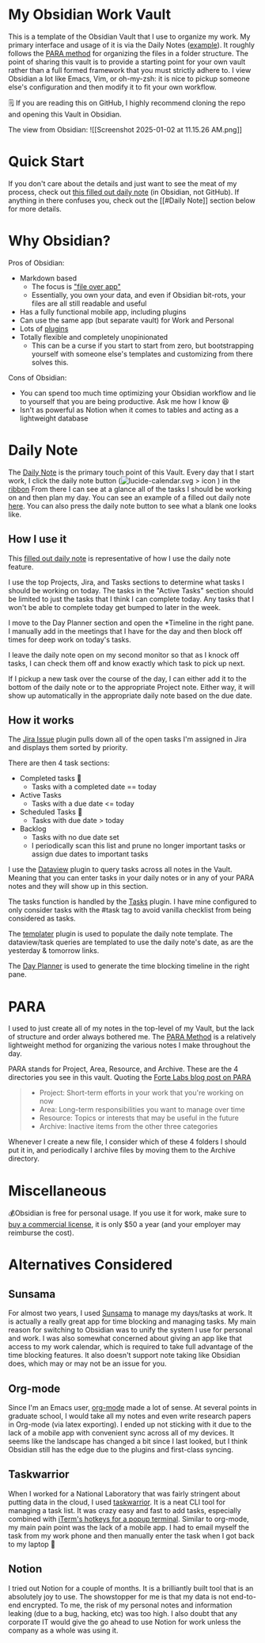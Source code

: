 # My Obsidian Work Vault

This is a template of the Obsidian Vault that I use to organize my work. My primary interface and usage of it is via the Daily Notes ([example](2024-12-21)). It roughly follows the [PARA method](https://fortelabs.com/blog/para/) for organizing the files in a folder structure. The point of sharing this vault is to provide a starting point for your own vault rather than a full formed framework that you must strictly adhere to.  I view Obsidian a lot like Emacs, Vim, or oh-my-zsh: it is nice to pickup someone else's configuration and then modify it to fit your own workflow.

🗒 If you are reading this on GitHub, I highly recommend cloning the repo and opening this Vault in Obsidian.

The view from Obsidian:
![[Screenshot 2025-01-02 at 11.15.26 AM.png]]

# Quick Start

If you don't care about the details and just want to see the meat of my process, check out [this filled out daily note](2024-12-21) (in Obsidian, not GitHub).  If anything in there confuses you, check out the [[#Daily Note]] section below for more details.
# Why Obsidian?

Pros of Obsidian:
- Markdown based
	- The focus is ["file over app"](https://stephango.com/file-over-app)
	- Essentially, you own your data, and even if Obsidian bit-rots, your files are all still readable and useful
- Has a fully functional mobile app, including plugins
- Can use the same app (but separate vault) for Work and Personal
- Lots of [plugins](https://obsidian.md/plugins)
- Totally flexible and completely unopinionated
	- This can be a curse if you start to start from zero, but bootstrapping yourself with someone else's templates and customizing from there solves this.

Cons of Obsidian:

- You can spend too much time optimizing your Obsidian workflow and lie to yourself that you are being productive. Ask me how I know 😆
- Isn't as powerful as Notion when it comes to tables and acting as a lightweight database

# Daily Note

The [Daily Note](https://help.obsidian.md/Plugins/Daily+notes) is the primary touch point of this Vault.  Every day that I start work, I click the daily note button (![lucide-calendar.svg > icon](https://publish-01.obsidian.md/access/f786db9fac45774fa4f0d8112e232d67/Attachments/icons/lucide-calendar.svg) ) in the [ribbon](https://help.obsidian.md/User+interface/Ribbon)  From there I can see at a glance all of the tasks I should be working on and then plan my day.   You can see an example of a filled out daily note [here](2024-12-21). You can also press the daily note button to see what a blank one looks like.

## How I use it

This [filled out daily note](2024-12-21) is representative of how I use the daily note feature.

I use the top Projects, Jira, and Tasks sections to determine what tasks I should be working on today.  The tasks in the "Active Tasks" section should be limited to just the tasks that I think I can complete today.  Any tasks that I won't be able to complete today get bumped to later in the week.

I move to the Day Planner section and open the *Timeline in the right pane. I manually add in the meetings that I have for the day and then block off times for deep work on today's tasks.

I leave the daily note open on my second monitor so that as I knock off tasks, I can check them off and know exactly which task to pick up next.

If I pickup a new task over the course of the day, I can either add it to the bottom of the daily note or to the appropriate Project note. Either way, it will show up automatically in the appropriate daily note based on the due date.
## How it works

The [Jira Issue](https://obsidian.md/plugins?id=obsidian-jira-issue) plugin pulls down all of the open tasks I'm assigned in Jira and displays them sorted by priority. 

There are then 4 task sections:
- Completed tasks 🎉
	- Tasks with a completed date == today
- Active Tasks
	- Tasks with a due date <= today
- Scheduled Tasks 📆
	- Tasks with due date > today
- Backlog
	- Tasks with no due date set
	- I periodically scan this list and prune no longer important tasks or assign due dates to important tasks

 I use the [Dataview](https://obsidian.md/plugins?id=dataview) plugin to query tasks across all notes in the Vault. Meaning that you can enter tasks in your daily notes or in any of your PARA notes and they will show up in this section.
 
 The tasks function is handled by the [Tasks](https://obsidian.md/plugins?id=obsidian-tasks-plugin) plugin.  I have mine configured to only consider tasks with the #task tag to avoid vanilla checklist from being considered as tasks.

The [templater](https://obsidian.md/plugins?id=templater-obsidian) plugin is used to populate the daily note template.  The dataview/task queries are templated to use the daily note's date, as are the yesterday & tomorrow links.

The [Day Planner](https://github.com/ivan-lednev/obsidian-day-planner) is used to generate the time blocking timeline in the right pane.

# PARA

I used to just create all of my notes in the top-level of my Vault, but the lack of structure and order always bothered me.  The [PARA Method](https://fortelabs.com/blog/para/) is a relatively lightweight method for organizing the various notes I make throughout the day.

PARA stands for Project, Area, Resource, and Archive.  These are the 4 directories you see in this vault.  Quoting the [Forte Labs blog post on PARA](https://fortelabs.com/blog/para/)

> - Project: Short-term efforts in your work that you're working on now
> - Area: Long-term responsibilities you want to manage over time
> - Resource: Topics or interests that may be useful in the future
> - Archive: Inactive items from the other three categories

Whenever I create a new file, I consider which of these 4 folders I should put it in, and periodically I archive files by moving them to the Archive directory.

# Miscellaneous

💰Obsidian is free for personal usage. If you use it for work, make sure to [buy a commercial license](https://help.obsidian.md/teams/license), it is only $50 a year (and your employer may reimburse the cost).

# Alternatives Considered

## Sunsama

For almost two years, I used [Sunsama](https://www.sunsama.com/) to manage my days/tasks at work.  It is actually a really great app for time blocking and managing tasks.  My main reason for switching to Obsidian was to unify the system I use for personal and work.  I was also somewhat concerned about giving an app like that access to my work calendar, which is required to take full advantage of the time blocking features.  It also doesn't support note taking like Obsidian does, which may or may not be an issue for you.

## Org-mode

Since I'm an Emacs user, [org-mode](https://orgmode.org/) made a lot of sense.  At several points in graduate school, I would take all my notes and even write research papers in Org-mode (via latex exporting). I ended up not sticking with it due to the lack of a mobile app with convenient sync across all of my devices.  It seems like the landscape has changed a bit since I last looked, but I think Obsidian still has the edge due to the plugins and first-class syncing.

## Taskwarrior

When I worked for a National Laboratory that was fairly stringent about putting data in the cloud, I used [taskwarrior](https://taskwarrior.org/).  It is a neat CLI tool for managing a task list.  It was crazy easy and fast to add tasks, especially combined with [iTerm's hotkeys for a popup terminal](https://apple.stackexchange.com/questions/48796/iterm-as-a-slide-out-terminal-from-the-top-of-the-screen).  Similar to org-mode, my main pain point was the lack of a mobile app.  I had to email myself the task from my work phone and then manually enter the task when I got back to my laptop 🤮

## Notion

I tried out Notion for a couple of months.  It is a brilliantly built tool that is an absolutely joy to use.  The showstopper for me is that my data is not end-to-end encrypted.  To me, the risk of my personal notes and information leaking (due to a bug, hacking, etc) was too high. I also doubt that any corporate IT would give the go ahead to use Notion for work unless the company as a whole was using it.